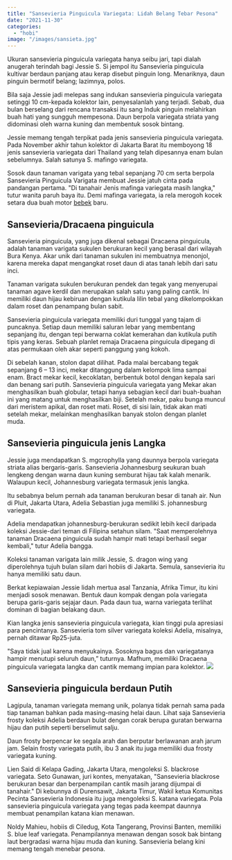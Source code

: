```yaml
---
title: "Sansevieria Pinguicula Variegata: Lidah Belang Tebar Pesona"
date: "2021-11-30"
categories: 
  - "hobi"
image: "/images/sansieta.jpg"
---
```


Ukuran sansevieria pinguicula variegata hanya seibu jari, tapi dialah anugerah terindah bagi Jessie S. Si jempol itu Sansevieria pinguicula kultivar berdaun panjang atau kerap disebut pinguin long. Menariknya, daun pinguin bermotif belang; lazimnya, polos.

Bila saja Jessie jadi melepas sang indukan sansevieria pinguicula variegata setinggi 10 cm-kepada kolektor lain, penyesalanlah yang terjadi. Sebab, dua bulan berselang dari rencana transaksi itu sang Induk pinguin melahirkan buah hati yang sungguh mempesona. Daun berpola variegata striata yang didominasi oleh warna kuning dan membentuk sosok bintang.

Jessie memang tengah terpikat pada jenis sansevieria pinguicula variegata. Pada November akhir tahun kolektor di Jakarta Barat itu memboyong 18 jenis sansevieria variegata dari Thailand yang telah dipesannya enam bulan sebelumnya. Salah satunya S. mafingo variegata.

Sosok daun tanaman varigata yang tebal sepanjang 70 cm serta berpola Sansevieria Pinguicula Varigata membuat Jessie jatuh cinta pada pandangan pertama. "Di tanahair Jenis mafinga variegata masih langka," tutur wanita paruh baya itu. Demi mafinga variegata, ia rela merogoh kocek setara dua buah motor [bebek](http://localhost/mitra/topik/bebek "bebek") baru.

## Sansevieria/Dracaena pinguicula

Sansevieria pinguicula, yang juga dikenal sebagai Dracaena pinguicula, adalah tanaman varigata sukulen berukuran kecil yang berasal dari wilayah Bura Kenya. Akar unik dari tanaman sukulen ini membuatnya menonjol, karena mereka dapat mengangkat roset daun di atas tanah lebih dari satu inci.

Tanaman varigata sukulen berukuran pendek dan tegak yang menyerupai tanaman agave kerdil dan merupakan salah satu yang paling cantik. Ini memiliki daun hijau kebiruan dengan kutikula lilin tebal yang dikelompokkan dalam roset dan penampang bulan sabit.

Sansevieria pinguicula variegata memiliki duri tunggal yang tajam di puncaknya. Setiap daun memiliki saluran lebar yang membentang sepanjang itu, dengan tepi berwarna coklat kemerahan dan kutikula putih tipis yang keras. Sebuah planlet remaja Dracaena pinguicula dipegang di atas permukaan oleh akar seperti panggung yang kokoh.

Di sebelah kanan, stolon dapat dilihat. Pada malai bercabang tegak sepanjang 6 – 13 inci, mekar ditanggung dalam kelompok lima sampai enam. Bract mekar kecil, kecoklatan, berbentuk botol dengan kepala sari dan benang sari putih. Sansevieria pinguicula variegata yang Mekar akan menghasilkan buah globular, tetapi hanya sebagian kecil dari buah-buahan ini yang matang untuk menghasilkan biji. Setelah mekar, paku bunga muncul dari meristem apikal, dan roset mati. Roset, di sisi lain, tidak akan mati setelah mekar, melainkan menghasilkan banyak stolon dengan planlet muda.

## Sansevieria pinguicula jenis Langka

Jessie juga mendapatkan S. mgcrophylla yang daunnya berpola variegata striata alias bergaris-garis. Sansevieria Johannesburg seukuran buah lengkeng dengan warna daun kuning semburat hijau tak kalah menarik. Walaupun kecil, Johannesburg variegata termasuk jenis langka.

Itu sebabnya belum pernah ada tanaman berukuran besar di tanah air. Nun di Pluit, Jakarta Utara, Adelia Sebastian juga memiliki S. johannesburg variegata.

Adelia mendapatkan johannesburg-berukuran sedikit lebih kecil daripada koleksi Jessie-dari teman di Filipina setahun silam. "Saat memperolehnya tanaman Dracaena pinguicula sudah hampir mati tetapi berhasil segar kembali," tutur Adelia bangga.

Koleksi tanaman varigata lain milik Jessie, S. dragon wing yang diperolehnya tujuh bulan silam dari hobiis di Jakarta. Semula, sansevieria itu hanya memiliki satu daun.

Berkat kepiawaian Jessie lidah mertua asal Tanzania, Afrika Timur, itu kini menjadi sosok menawan. Bentuk daun kompak dengan pola variegata berupa garis-garis sejajar daun. Pada daun tua, warna variegata terlihat dominan di bagian belakang daun.

Kian langka jenis sansevieria pinguicula variegata, kian tinggi pula apresiasi para pencintanya. Sansevieria tom silver variegata koleksi Adelia, misalnya, pernah ditawar Rp25-juta.

"Saya tidak jual karena menyukainya. Sosoknya bagus dan variegatanya hampir menutupi seluruh daun,” tuturnya. Mafhum, memiliki Dracaena pinguicula variegata langka dan cantik memang impian para kolektor. [![](/images/tanaman1-525x1024.jpg)](http://localhost/mitra/wp-content/uploads/2021/11/tanaman1.jpg)

## Sansevieria pinguicula berdaun Putih

Lagipula, tanaman variegata memang unik, polanya tidak pernah sama pada tiap tanaman bahkan pada masing-masing helai daun. Lihat saja Sansevieria frosty koleksi Adelia berdaun bulat dengan corak berupa guratan berwarna hijau dan putih seperti berselimut salju.

Daun frosty berpencar ke segala arah dan berputar berlawanan arah jarum jam. Selain frosty variegata putih, ibu 3 anak itu juga memiliki dua frosty variegata kuning.

Lien Said di Kelapa Gading, Jakarta Utara, mengoleksi S. blackrose variegata. Seto Gunawan, juri kontes, menyatakan, "Sansevieria blackrose berukuran besar dan berpenampilan cantik masih jarang dijumpai di tanahair." Di kebunnya di Durensawit, Jakarta Timur, Wakil ketua Komunitas Pecinta Sansevieria Indonesia itu juga mengoleksi S. katana variegata. Pola sansevieria pinguicula variegata yang tegas pada keempat daunnya membuat penampilan katana kian menawan.

Noldy Mahieu, hobiis di Ciledug, Kota Tangerang, Provinsi Banten, memiliki S. blue leaf variegata. Penampilannya menawan dengan sosok bak bintang laut bergradasi warna hijau muda dan kuning. Sansevieria belang kini memang tengah menebar pesona.
